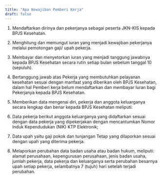 ```yaml
---
title: "Apa Kewajiban Pemberi Kerja"
draft: false
---
```


1. Mendaftarkan dirinya dan pekerjanya sebagai peserta JKN-KIS kepada BPJS Kesehatan.

2. Menghitung dan memungut iuran yang menjadi kewajiban pekerjanya melalui pemotongan gaji/ upah pekerja.

3. Membayar dan menyetorkan iuran yang menjadi tanggung jawabnya kepada BPJS Kesehatan secara rutin setiap bulan sebelum tanggal 10 (sepuluh).

4. Bertanggung jawab atas Pekerja yang membutuhkan pelayanan kesehatan sesuai dengan manfaat yang diberikan oleh BPJS Kesehatan, dalam hal Pemberi kerja belum mendaftarkan dan membayar Iuran bagi Pekerjanya kepada BPJS Kesehatan.

5. Memberikan data mengenai diri, pekerja dan anggota keluarganya secara lengkap dan benar kepada BPJS Kesehatan meliputi:

6. Data pekerja berikut anggota keluarganya yang didaftarkan sesuai dengan data pekerja yang dipekerjakan dengan mencantumkan Nomor Induk Kependudukan (NIK) KTP Elektronik;

7. Data upah yaitu gaji pokok dan tunjangan Tetap yang dilaporkan sesuai dengan upah yang diterima pekerja.

8. Melaporkan perubahan data badan usaha atau badan hukum, meliputi: alamat perusahaan, kepengurusan perusahaan, jenis badan usaha, jumlah pekerja, data pekerja dan keluarganya serta perubahan besarnya upah setiap pekerja, selambatnya 7 (tujuh) hari setelah terjadi perubahan.